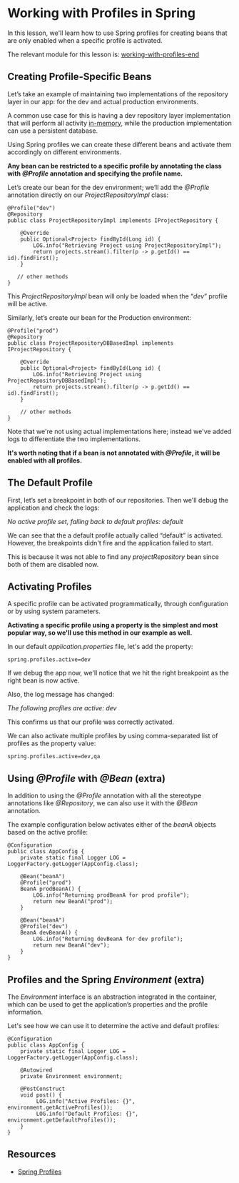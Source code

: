 # Working with Profiles in Spring

In this lesson, we'll learn how to use Spring profiles for creating beans that are only enabled when a specific profile is activated.

The relevant module for this lesson is: [working-with-profiles-end](https://github.com/nbicocchi/spring-boot-course/tree/module3/working-with-profiles-end)

## Creating Profile-Specific Beans

Let’s take an example of maintaining two implementations of the repository layer in our app: for the dev and actual production environments.

A common use case for this is having a dev repository layer implementation that will perform all activity [in-memory](https://en.wikipedia.org/wiki/In-memory_database), while the production implementation can use a persistent database.

Using Spring profiles we can create these different beans and activate them accordingly on different environments.

**Any bean can be restricted to a specific profile by annotating the class with _@Profile_ annotation and specifying the profile name.**

Let’s create our bean for the dev environment; we’ll add the _@Profile_ annotation directly on our _ProjectRepositoryImpl_ class:

```
@Profile("dev")
@Repository
public class ProjectRepositoryImpl implements IProjectRepository {

    @Override
    public Optional<Project> findById(Long id) {
        LOG.info("Retrieving Project using ProjectRepositoryImpl");
        return projects.stream().filter(p -> p.getId() == id).findFirst();
    }

   // other methods
}
```

This _ProjectRepositoryImpl_ bean will only be loaded when the “_dev_” profile will be active.

Similarly, let’s create our bean for the Production environment:

```
@Profile("prod")
@Repository
public class ProjectRepositoryDBBasedImpl implements IProjectRepository {

    @Override
    public Optional<Project> findById(Long id) {
        LOG.info("Retrieving Project using ProjectRepositoryDBBasedImpl");
        return projects.stream().filter(p -> p.getId() == id).findFirst();
    }
	
    // other methods
}
```

Note that we're not using actual implementations here; instead we've added logs to differentiate the two implementations.

**It's worth noting that if a bean is not annotated with _@Profile_, it will be enabled with all profiles.**

## The Default Profile

First, let’s set a breakpoint in both of our repositories. Then we'll debug the application and check the logs:

_No active profile set, falling back to default profiles: default_

We can see that the a default profile actually called “default” is activated. However, the breakpoints didn't fire and the application failed to start.

This is because it was not able to find any _projectRepository_ bean since both of them are disabled now.

## Activating Profiles

A specific profile can be activated programmatically, through configuration or by using system parameters.

**Activating a specific profile using a property is the simplest and most popular way, so we'll use this method in our example as well.**

In our default _application.properties_ file, let's add the property:

```
spring.profiles.active=dev
```

If we debug the app now, we'll notice that we hit the right breakpoint as the right bean is now active.

Also, the log message has changed:

_The following profiles are active: dev_

This confirms us that our profile was correctly activated.

We can also activate multiple profiles by using comma-separated list of profiles as the property value:

```
spring.profiles.active=dev,qa
```

## Using _@Profile_ with _@Bean_ (extra)

In addition to using the _@Profile_ annotation with all the stereotype annotations like _@Repository_, we can also use it with the _@Bean_ annotation.

The example configuration below activates either of the _beanA_ objects based on the active profile:

```
@Configuration
public class AppConfig {
    private static final Logger LOG = LoggerFactory.getLogger(AppConfig.class);

    @Bean("beanA")
    @Profile("prod")
    BeanA prodBeanA() {
        LOG.info("Returning prodBeanA for prod profile");
        return new BeanA("prod");
    }

    @Bean("beanA")
    @Profile("dev")
    BeanA devBeanA() {
        LOG.info("Returning devBeanA for dev profile");
        return new BeanA("dev");
    }
}
```

## Profiles and the Spring _Environment_ (extra)

The _Environment_ interface is an abstraction integrated in the container, which can be used to get the application’s properties and the profile information.

Let's see how we can use it to determine the active and default profiles:

```
@Configuration
public class AppConfig {
    private static final Logger LOG = LoggerFactory.getLogger(AppConfig.class);

    @Autowired
    private Environment environment;

    @PostConstruct
    void post() {
         LOG.info("Active Profiles: {}", environment.getActiveProfiles());
         LOG.info("Default Profiles: {}", environment.getDefaultProfiles());	 	
    }
}
```

## Resources
- [Spring Profiles](https://www.baeldung.com/spring-profiles)
